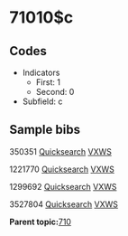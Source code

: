 # 71010$c

## Codes

-   Indicators
    -   First: 1
    -   Second: 0
-   Subfield: c

## Sample bibs

350351 [Quicksearch](https://search.library.yale.edu/catalog/350351) [VXWS](http://prodorbis.library.yale.edu:7014/vxws/GetHoldingsService?bibId=350351)

1221770 [Quicksearch](https://search.library.yale.edu/catalog/1221770) [VXWS](http://prodorbis.library.yale.edu:7014/vxws/GetHoldingsService?bibId=1221770)

1299692 [Quicksearch](https://search.library.yale.edu/catalog/1299692) [VXWS](http://prodorbis.library.yale.edu:7014/vxws/GetHoldingsService?bibId=1299692)

3527804 [Quicksearch](https://search.library.yale.edu/catalog/3527804) [VXWS](http://prodorbis.library.yale.edu:7014/vxws/GetHoldingsService?bibId=3527804)

**Parent topic:**[710](../../tags/710/710.md)

